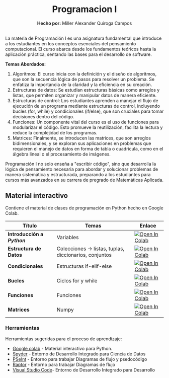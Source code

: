 <div align="center">
	<h1><strong>Programacion I</strong></h1>
	<strong>Hecho por:</strong> Miller Alexander Quiroga Campos
</div>
<br>

<p>
La materia de Programación I es una asignatura fundamental que introduce a los estudiantes en los conceptos esenciales del pensamiento computacional. El curso abarca desde los fundamentos teóricos hasta la aplicación práctica, sentando las bases para el desarrollo de software. 
<br>

<strong>Temas Abordados:</strong> 

1. Algoritmos: El curso inicia con la definición y el diseño de algoritmos, que son la secuencia lógica de pasos para resolver un problema.  Se enfatiza la importancia de la claridad y la eficiencia en su creación.
2. Estructuras de datos: Se estudian estructuras básicas como arreglos y listas, que permiten organizar y manipular datos de manera eficiente.
3. Estructuras de control: Los estudiantes aprenden a manejar el flujo de ejecución de un programa mediante estructuras de control, incluyendo bucles (for, while) y condicionales (if/else), que son cruciales para tomar decisiones dentro del código.
4. Funciones: Un componente vital del curso es el uso de funciones para modularizar el código. Esto promueve la reutilización, facilita la lectura y reduce la complejidad de los programas.
5. Matrices: Finalmente, se introducen las matrices, que son arreglos bidimensionales, y se exploran sus aplicaciones en problemas que requieren el manejo de datos en forma de tabla o cuadrícula, como en el álgebra lineal o el procesamiento de imágenes.

Programación I no solo enseña a "escribir código", sino que desarrolla la lógica de pensamiento necesaria para abordar y solucionar problemas de manera sistemática y estructurada, preparando a los estudiantes para cursos más avanzados en su carrera de pregrado de Matemáticas Aplicada.
</p>

## __Material interactivo__

Contiene el material de clases de programación en Python hecho en Google Colab.

<div align="center">
	
| Título | Temas | Enlace |
| ------ | ------- | ------ |
| __Introducción a *Python*__ | Variables | [![Open In Colab](https://colab.research.google.com/assets/colab-badge.svg)]([[https://colab.research.google.com/](https://drive.google.com/file/d/1hXwGcHaNzv4hcZWw7i6ZHc1Mn3ihibvP/view?usp=sharing)](https://drive.google.com/file/d/1hXwGcHaNzv4hcZWw7i6ZHc1Mn3ihibvP/view?usp=sharing)) |
| __Estructura de Datos__ | Colecciones -> listas, tuplas, diccionarios, conjuntos | [![Open In Colab](https://colab.research.google.com/assets/colab-badge.svg)]([[https://colab.research.google.com/](https://drive.google.com/file/d/10oIlXVfklJKTDvJqe384pI721v9FsgWT/view?usp=sharing)](https://drive.google.com/file/d/10oIlXVfklJKTDvJqe384pI721v9FsgWT/view?usp=sharing)) |
| __Condicionales__ | Estructuras if-elif-else | [![Open In Colab](https://colab.research.google.com/assets/colab-badge.svg)]([[https://colab.research.google.com/](https://drive.google.com/file/d/1z2czYu6GlpsqGlWk1jIqIQaBRHHQs6OC/view?usp=sharing)](https://drive.google.com/file/d/1z2czYu6GlpsqGlWk1jIqIQaBRHHQs6OC/view?usp=sharing)) |
| __Bucles__ | Ciclos for y while | [![Open In Colab](https://colab.research.google.com/assets/colab-badge.svg)](https://colab.research.google.com/) |
| __Funciones__ | Funciones | [![Open In Colab](https://colab.research.google.com/assets/colab-badge.svg)](https://colab.research.google.com/) |
| __Matrices__ | Numpy | [![Open In Colab](https://colab.research.google.com/assets/colab-badge.svg)](https://colab.research.google.com/) |

</div>


### __Herramientas__

Herramientas sugeridas para el proceso de aprendizaje:

* [Google colab](https://colab.research.google.com/notebooks/intro.ipynb?utm_source=scs-index#recent=true) - Material interactivo para Python.
* [Spyder](https://www.spyder-ide.org/) - Entorno de Desarrollo Integrado para Ciencia de Datos
* [PSeInt](https://pseint.sourceforge.net/) - Entorno para trabajar Diagramas de flujo y psedocódigo
* [Raptor](https://raptor.martincarlisle.com/) - Entorno para trabajar Diagramas de flujo
* [Visual Studio Code](https://code.visualstudio.com/)- Entorno de Desarrollo Integrado para Desarrollo
